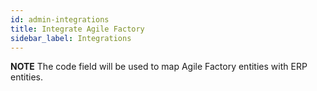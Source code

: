 ```yaml
---
id: admin-integrations
title: Integrate Agile Factory
sidebar_label: Integrations
---
```


**NOTE** The code field will be used to map Agile Factory entities with ERP entities.